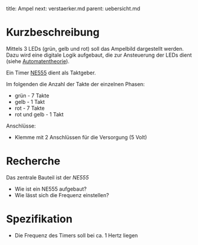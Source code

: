 title: Ampel
next: verstaerker.md
parent: uebersicht.md

# Kurzbeschreibung
Mittels 3 LEDs (grün, gelb und rot) soll das Ampelbild dargestellt werden. Dazu wird eine digitale
Logik aufgebaut, die zur Ansteuerung der LEDs dient (siehe [Automatentheorie](/dic/grundlagen_der_digitaltechnik/automatentheorie.html)).

Ein Timer [NE555](https://de.wikipedia.org/wiki/NE555) dient als Taktgeber.

Im folgenden die Anzahl der Takte der einzelnen Phasen:
* grün - 7 Takte
* gelb - 1 Takt
* rot - 7 Takte
* rot und gelb - 1 Takt

Anschlüsse:

* Klemme mit 2 Anschlüssen für die Versorgung (5 Volt)

# Recherche
Das zentrale Bauteil ist der *NE555*

* Wie ist ein NE555 aufgebaut?
* Wie lässt sich die Frequenz einstellen?

# Spezifikation
* Die Frequenz des Timers soll bei ca. 1 Hertz liegen

